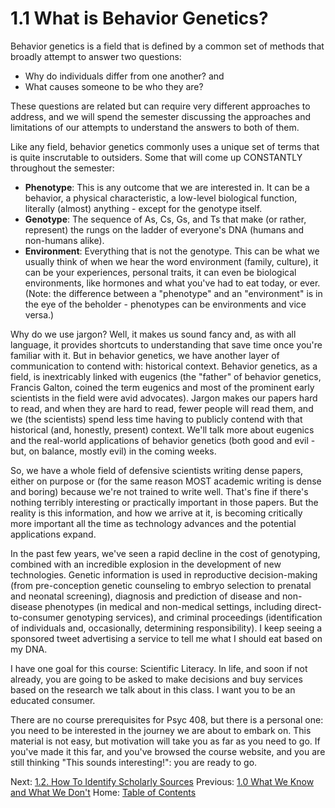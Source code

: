 # 1.1 What is Behavior Genetics?

Behavior genetics is a field that is defined by a common set of methods that broadly attempt to answer two questions:

- Why do individuals differ from one another? and
- What causes someone to be who they are?

These questions are related but can require very different approaches to address, and we will spend the semester discussing the approaches and limitations of our attempts to understand the answers to both of them.

Like any field, behavior genetics commonly uses a unique set of terms that is quite inscrutable to outsiders. Some that will come up CONSTANTLY throughout the semester:

- **Phenotype**: This is any outcome that we are interested in. It can be a behavior, a physical characteristic, a low-level biological function, literally (almost) anything - except for the genotype itself.
- **Genotype**: The sequence of As, Cs, Gs, and Ts that make (or rather, represent) the rungs on the ladder of everyone's DNA (humans and non-humans alike).
- **Environment**: Everything that is not the genotype. This can be what we usually think of when we hear the word environment (family, culture), it can be your experiences, personal traits, it can even be biological environments, like hormones and what you've had to eat today, or ever. (Note: the difference between a "phenotype" and an "environment" is in the eye of the beholder - phenotypes can be environments and vice versa.)

Why do we use jargon? Well, it makes us sound fancy and, as with all language, it provides shortcuts to understanding that save time once you're familiar with it. But in behavior genetics, we have another layer of communication to contend with: historical context. Behavior genetics, as a field, is inextricably linked with eugenics (the "father" of behavior genetics, Francis Galton, coined the term eugenics and most of the prominent early scientists in the field were avid advocates). Jargon makes our papers hard to read, and when they are hard to read, fewer people will read them, and we (the scientists) spend less time having to publicly contend with that historical (and, honestly, present) context. We'll talk more about eugenics and the real-world applications of behavior genetics (both good and evil - but, on balance, mostly evil) in the coming weeks.

So, we have a whole field of defensive scientists writing dense papers, either on purpose or (for the same reason MOST academic writing is dense and boring) because we're not trained to write well. That's fine if there's nothing terribly interesting or practically important in those papers. But the reality is this information, and how we arrive at it, is becoming critically more important all the time as technology advances and the potential applications expand.

In the past few years, we've seen a rapid decline in the cost of genotyping, combined with an incredible explosion in the development of new technologies. Genetic information is used in reproductive decision-making (from pre-conception genetic counseling to embryo selection to prenatal and neonatal screening), diagnosis and prediction of disease and non-disease phenotypes (in medical and non-medical settings, including direct-to-consumer genotyping services), and criminal proceedings (identification of individuals and, occasionally, determining responsibility). I keep seeing a sponsored tweet advertising a service to tell me what I should eat based on my DNA.

I have one goal for this course: Scientific Literacy. In life, and soon if not already, you are going to be asked to make decisions and buy services based on the research we talk about in this class. I want you to be an educated consumer.

There are no course prerequisites for Psyc 408, but there is a personal one: you need to be interested in the journey we are about to embark on. This material is not easy, but motivation will take you as far as you need to go. If you've made it this far, and you've browsed the course website, and you are still thinking "This sounds interesting!": you are ready to go.

Next: [1.2. How To Identify Scholarly Sources](1.2_identify_scholarly_sources.md)
Previous: [1.0 What We Know and What We Don't](1.0_what_we_know.md)
Home: [Table of Contents](../table_of_contents.md)